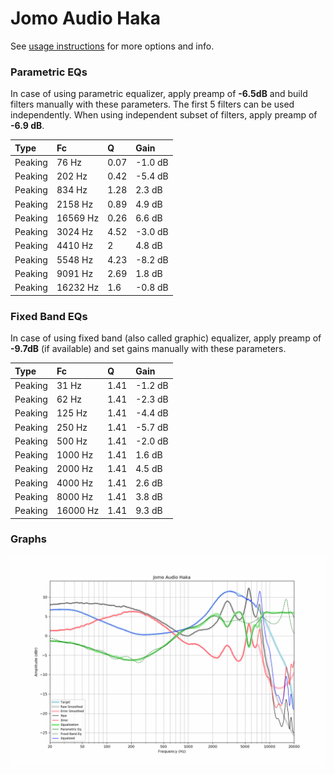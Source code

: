 # Jomo Audio Haka
See [usage instructions](https://github.com/jaakkopasanen/AutoEq#usage) for more options and info.

### Parametric EQs
In case of using parametric equalizer, apply preamp of **-6.5dB** and build filters manually
with these parameters. The first 5 filters can be used independently.
When using independent subset of filters, apply preamp of **-6.9 dB**.

| Type    | Fc       |    Q | Gain    |
|:--------|:---------|:-----|:--------|
| Peaking | 76 Hz    | 0.07 | -1.0 dB |
| Peaking | 202 Hz   | 0.42 | -5.4 dB |
| Peaking | 834 Hz   | 1.28 | 2.3 dB  |
| Peaking | 2158 Hz  | 0.89 | 4.9 dB  |
| Peaking | 16569 Hz | 0.26 | 6.6 dB  |
| Peaking | 3024 Hz  | 4.52 | -3.0 dB |
| Peaking | 4410 Hz  | 2    | 4.8 dB  |
| Peaking | 5548 Hz  | 4.23 | -8.2 dB |
| Peaking | 9091 Hz  | 2.69 | 1.8 dB  |
| Peaking | 16232 Hz | 1.6  | -0.8 dB |

### Fixed Band EQs
In case of using fixed band (also called graphic) equalizer, apply preamp of **-9.7dB**
(if available) and set gains manually with these parameters.

| Type    | Fc       |    Q | Gain    |
|:--------|:---------|:-----|:--------|
| Peaking | 31 Hz    | 1.41 | -1.2 dB |
| Peaking | 62 Hz    | 1.41 | -2.3 dB |
| Peaking | 125 Hz   | 1.41 | -4.4 dB |
| Peaking | 250 Hz   | 1.41 | -5.7 dB |
| Peaking | 500 Hz   | 1.41 | -2.0 dB |
| Peaking | 1000 Hz  | 1.41 | 1.6 dB  |
| Peaking | 2000 Hz  | 1.41 | 4.5 dB  |
| Peaking | 4000 Hz  | 1.41 | 2.6 dB  |
| Peaking | 8000 Hz  | 1.41 | 3.8 dB  |
| Peaking | 16000 Hz | 1.41 | 9.3 dB  |

### Graphs
![](./Jomo%20Audio%20Haka.png)